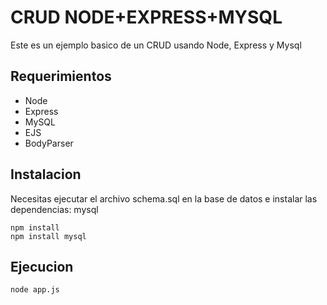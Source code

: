 # CRUD NODE+EXPRESS+MYSQL
Este es un ejemplo basico de un CRUD usando Node, Express y Mysql


## Requerimientos

- Node
- Express
- MySQL
- EJS
- BodyParser

## Instalacion
Necesitas ejecutar el archivo schema.sql en la base de datos e instalar las dependencias: mysql 
```
npm install
npm install mysql
```

## Ejecucion
```
node app.js
```